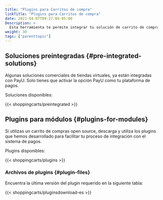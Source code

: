 ```yaml
---
title: "Plugins para Carritos de compra"
linkTitle: "Plugins para Carritos de compra"
date: 2021-04-07T09:27:04-05:00
Description: >
  Esta herramienta te permite integrar tu solución de carrito de compra con cualquiera de nuestros plugins disponibles.
weight: 30
tags: ["parenttopic"]
---
```


## Soluciones preintegradas {#pre-integrated-solutions}
Algunas soluciones comerciales de tiendas virtuales, ya están integradas con PayU. Solo tienes que activar la opción PayU como tu plataforma de pagos.

Soluciones disponibles:

{{< shoppingcarts/preintegrated >}}

## Plugins para módulos {#plugins-for-modules}
Si utilizas un carrito de compras open source, descarga y utiliza los plugins que hemos desarrollado para facilitar tu proceso de integración con el sistema de pagos.

Plugins disponibles:

{{< shoppingcarts/plugins >}}

### Archivos de plugins {#plugin-files}
Encuentra la última versión del plugin requerido en la siguiente tabla:

{{< shoppingcarts/pluginsdownload-es >}}